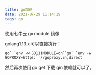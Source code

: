 ```yaml
---
title: go加速
date: 2021-07-29 11:14:19
tags: go
---
```


使用七牛云 go module 镜像

golang1.13.x 可以直接执行：

```
go` `env -w GO111MODULE=on``go` `env -w GOPROXY=https:``//goproxy.cn,direct
```

然后再次使用 go get 下载 gin 依赖就可以了。

